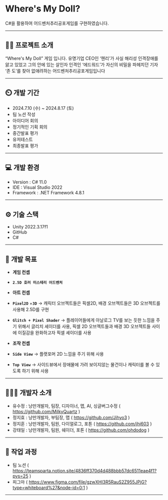 # Where's My Doll?

C#을 활용하여 어드벤처추리공포게임를 구현하였습니다.

---
 
## **👨‍🏫** 프로젝트 소개

“Where's My Doll” 게임 입니다. 유명기업 CEO인 ‘헨리’가 사실 해리성 인격장애를 앓고 있었고 그의 안에 있는 살인자 인격인 ‘에드워드’가 자신의 비밀을 파헤치던 기자 ‘존 도’를 찾아 없애려하는 어드벤처추리공포게임입니다

---

## **⏲️** 개발 기간

- 2024.7.10 (수) ~ 2024.8.17 (토)
- 팀 노션 작성
- 아이디어 회의
- 정기적인 기획 회의
- 중간발표 평가
- 유저테스트
- 최종발표 평가

---
## **💻** 개발 환경

- Version : C# 11.0
- IDE : Visual Studio 2022
- Framework :  .NET Framework 4.8.1

--- 

## **⚙️** 기술 스택

- Unity 2022.3.17f1
- GitHub
- C#

---

## **📌** 개발 목표

- **게임 컨셉**
- **`2.5D 호러 미스테리 어드벤처`**

- **아트 컨셉**
- **`Pixel2D`** +**`3D`** 
 → 캐릭터 오브젝트들은 픽셀2D, 배경 오브젝트들은 3D 오브젝트를 사용해 2.5D를 구현 

- **`Glitch + Pixel Shader`**
 → 플레이어들에게 아날로그 TV를 보는 듯한 느낌을 주기 위해서 글리치 셰이더를 사용, 픽셀 2D 오브젝트들과 배경 3D 오브젝트들 사이에 이질감을 완화하고자 픽셀 셰이더를 사용

- **조작 컨셉**
- **`Side View`**
  → 플랫포머 2D 느낌을 주기 위해 사용

- **`Top View`**
  → 사이드뷰에서 장애물에 가려 보이지않는 물건이나 캐릭터를 볼 수 있도록 하기 위해 사용

---

## **🧑‍🤝‍🧑** 개발자 소개

- 유수정 : 낭만개발자, 팀장, 디자이너, 맵, AI, 싱글버그수정 ( https://github.com/MilkyQuartz )
- 정지효 : 낭만개발자, 부팀장, 맵 ( https://github.com/Jihyo3 )
- 정지훈 : 낭만개발자, 팀원, 다이얼로그, 포톤 ( https://github.com/jhj603 )
- 강태일 : 낭만개발자, 팀원, 쉐이더, 포톤 ( https://github.com/ohdodog )

---

## **💛 작업 과정**
- 팀 노션
  ( https://teamsparta.notion.site/4836ff370d4d488bbb57dc6511eae4f1?pvs=25 )
- 피그마
  ( https://www.figma.com/file/gzwXHI3R5RauS2Z955JPjG?type=whiteboard%27&node-id=0:1 )

---

